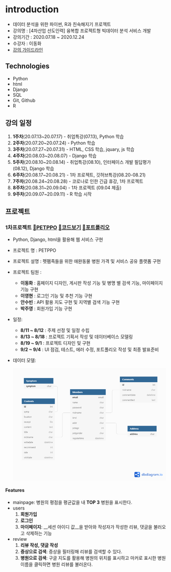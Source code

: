 # introduction

- 데이터 분석을 위한 파이썬, R과 친숙해지기 프로젝트
- 강의명 : [4차산업 선도인력] 융복합 프로젝트형 빅데이터 분석 서비스 개발
- 강의기간 : 2020.07.18 ~ 2020.12.24
- 수강자 : 이동화
- [강의 가이드라인](https://www.multicampus.com/em/enrolment/courseDetai?p_menu=NzUjU1VC&p_gubun=Qw==&corsCd=FA007Q&corsYr=2020&corsDgrCd=10101)



## Technologies

- Python
- html
- Django
- SQL
- Git, Github
- R



## 강의 일정

1. __1주차__(20.07.13~20.07.17) - 취업특강(07.13), Python 학습
2. __2주차__(20.07.20~20.07.24) - Python 학습
3. __3주차__(20.07.27~20.07.31) - HTML, CSS 학습, jquary, js 학습
4. __4주차__(20.08.03~20.08.07) - Django 학습
5. __5주차__(20.08.10~20.08.14) - 취업특강(08.10), 인터페이스 개발 필답평가(08.12), Django 학습
6. __6주차__(20.08.17~20.08.21) - 1차 프로젝트, 깃허브특강(08.20-08.21)
7. __7주차__(20.08.24~20.08.28) - 코로나로 인한 긴급 휴강, 1차 프로젝트
8. __8주차__(20.08.31~20.09.04) - 1차 프로젝트 (09.04 제출)
9. __9주차__(20.09.07~20.09.11) - R 학습 시작



## 프로젝트

### 1차프로젝트 [🐶PETPPO](http://4petppo.pythonanywhere.com/) [🐶코드보기](https://github.com/axxsxbxx/T4IR_petppo) [🐶포트폴리오](https://github.com/dongIhwa/TIL/blob/master/5%EC%A1%B0%20%ED%8F%AC%ED%8A%B8%ED%8F%B4%EB%A6%AC%EC%98%A4.pdf)

- Python, Django, html을 활용해 웹 서비스 구현

- 프로젝트 명 : PETPPO

- 프로젝트 설명 : 펫펨족들을 위한 애완동물 병원 가격 및 서비스 공유 플랫폼 구현

- 프로젝트 팀원 :

  - **이동화** : 홈페이지 디자인, 게시판 작성 기능 및 병명 별 검색 기능, 마이페이지 기능 구현
  - **이영현** : 로그인 기능 및 추천 기능 구현
  - **안수빈** : API 활용 지도 구현 및 지역별 검색 기능 구현
  - **박주영** : 회원가입 기능 구현

- 일정:

  - **8/11 ~ 8/12** : 주제 선정 및 일정 수립
  - **8/13 ~ 8/18** : 프로젝트 기획서 작성 및 데이터베이스 모델링
  - **8/19 ~ 9/1** : 프로젝트 디자인 및 구현
  - **9/2 ~ 9/4** : UI 점검, 테스트, 에러 수정, 포트폴리오 작성 및 최종 발표준비

- 데이터 모델:

  ![데이터모델링](https://github.com/axxsxbxx/T4IR_petppo/raw/master/dbmodel.png)

#### Features

- mainpage: 병원의 평점을 평균값을 내 __TOP 3__ 병원을 표시한다.
- users
  1. __회원가입__
  2. __로그인__
  3. __마이페이지__: __세션 아이디 값__을 받아와 작성자가 작성한 리뷰, 댓글을 불러오고 삭제하는 기능
- review
  1. __리뷰 작성, 댓글 작성__
  2. __증상으로 검색__: 증상을 필터링해 리뷰를 검색할 수 있다. 
  3. __병원으로 검색__: 구글 지도를 활용해 병원의 위치를 표시하고 마커로 표시한 병원 이름을 클릭하면 병원 리뷰를 불러온다.

